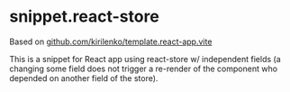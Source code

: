 # snippet.react-store

Based on [github.com/kirilenko/template.react-app.vite](https://github.com/kirilenko/template.react-app.vite)

This is a snippet for React app using react-store w/ independent fields
(a changing some field does not trigger a re-render of the component who depended on another field of the store).
